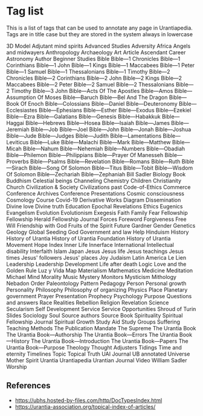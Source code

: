 # Tag list

This is a list of tags that can be used to annotate any page in Urantiapedia. Tags are in title case but they are stored in the system always in lowercase

3D Model
Adjutant mind spirits
Advanced Studies
Adversity
Africa
Angels and midwayers
Anthropology
Archaeology
Art
Article
Ascendant Career
Astronomy
Author
Beginner Studies
Bible
Bible—1 Chronicles
Bible—1 Corinthians
Bible—1 John
Bible—1 Kings
Bible—1 Maccabees
Bible—1 Peter
Bible—1 Samuel
Bible—1 Thessalonians
Bible—1 Timothy
Bible—2 Chronicles
Bible—2 Corinthians
Bible—2 John
Bible—2 Kings
Bible—2 Maccabees
Bible—2 Peter
Bible—2 Samuel
Bible—2 Thessalonians
Bible—2 Timothy
Bible—3 John
Bible—Acts Of The Apostles
Bible—Amos
Bible—Assumption Of Moses
Bible—Baruch
Bible—Bel And The Dragon
Bible—Book Of Enoch
Bible—Colossians
Bible—Daniel
Bible—Deuteronomy
Bible—Ecclesiastes
Bible—Ephesians
Bible—Esther
Bible—Exodus
Bible—Ezekiel
Bible—Ezra
Bible—Galatians
Bible—Genesis
Bible—Habakkuk
Bible—Haggai
Bible—Hebrews
Bible—Hosea
Bible—Isaiah
Bible—James
Bible—Jeremiah
Bible—Job
Bible—Joel
Bible—John
Bible—Jonah
Bible—Joshua
Bible—Jude
Bible—Judges
Bible—Judith
Bible—Lamentations
Bible—Leviticus
Bible—Luke
Bible—Malachi
Bible—Mark
Bible—Matthew
Bible—Micah
Bible—Nahum
Bible—Nehemiah
Bible—Numbers
Bible—Obadiah
Bible—Philemon
Bible—Philippians
Bible—Prayer Of Manesseh
Bible—Proverbs
Bible—Psalms
Bible—Revelation
Bible—Romans
Bible—Ruth
Bible—Sirach
Bible—Song Of Solomon
Bible—Titus
Bible—Tobit
Bible—Wisdom Of Solomon
Bible—Zechariah
Bible—Zephaniah
Bill Sadler
Biology
Book
Buddhism
Celestial beings
Channeling
Chemistry
Children
Christianity
Church
Civilization & Society
Civilizations past
Code-of-Ethics
Commerce
Conference Archives
Conference Presentations
Cosmic consciousness
Cosmology
Course
Covid-19
Derivative Works
Diagram
Dissemination
Divine love
Divine truth
Education
Epochal Revelations
Ethics
Eugenics
Evangelism
Evolution
Evolutionism
Exegesis
Faith
Family
Fear
Fellowship
Fellowship Herald
Fellowship Journal
Forces
Foreword
Forgiveness
Free Will
Friendship with God
Fruits of the Spirit
Future
Gardner
Gender
Genetics
Geology
Global Seeding
God
Government and law
Help
Hinduism
History
History of Urantia
History of Urantia Foundation
History of Urantia Movement
Hope
Index
Inner Life
Innerface International
Intellectual disability
Interfaith
Islam
Japan
Jesus
Jesus life
Jesus teachings
Jesus times
Jesus' followers
Jesus' places
Joy
Judaism
Latin America
Le Lien
Leadership
Leadership Development
Life after death
Logic
Love and the Golden Rule
Luz y Vida
Map
Materialism
Mathematics
Medicine
Meditation
Michael
Mind
Morality
Music
Mystery Monitors
Mysticism
Mithology
Nebadon
Order
Paleontology
Pattern
Pedagogy
Person
Personal growth
Personality
Philosophy
Philosophy of organizing
Physics
Place
Planetary government
Prayer
Presentation
Prophecy
Psychology
Purpose
Questions and answers
Race
Realities
Rebellion
Religion
Revelation
Science
Secularism
Self Development
Service
Service Opportunities
Shroud of Turin
Slides
Sociology
Soul
Source authors
Source Book
Spirituality
Spiritual Fellowship Journal
Spiritual Growth
Study Aid
Study Groups
Suffering
Teaching Methods
The Publication Mandate
The Supreme
The Urantia Book
The Urantia Book—Authorship
The Urantia Book—Errors
The Urantia Book—History
The Urantia Book—Introduction
The Urantia Book—Papers
The Urantia Book—Purpose
Theology
Thought Adjusters
Tidings
Time and eternity
Timelines
Topic
Topical
Truth
UAI Journal
UB annotated
Universe Mother Spirit
Urantia
Urantiapedia
Urantian Journal
Video
William Sadler
Worship

## References

- https://ubhs.hosted-by-files.com/http/DocTypesIndex.html
- https://urantia-association.org/topical-index-of-articles/